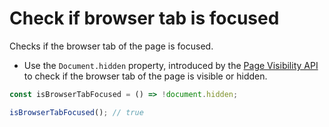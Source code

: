 # Check if browser tab is focused

Checks if the browser tab of the page is focused.

* Use the `Document.hidden` property, introduced by the [Page Visibility API](https://developer.mozilla.org/en-US/docs/Web/API/Page\_Visibility\_API) to check if the browser tab of the page is visible or hidden.

```js
const isBrowserTabFocused = () => !document.hidden;
```

```js
isBrowserTabFocused(); // true
```
